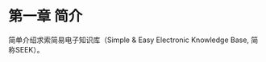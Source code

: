 # **第一章 简介**

简单介绍求索简易电子知识库（Simple & Easy Electronic Knowledge Base, 简称SEEK）。

```{tableofcontents}
```